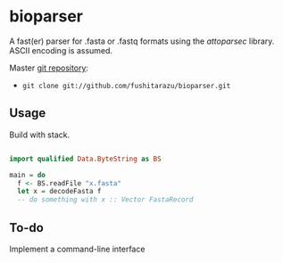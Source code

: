 # bioparser
A fast(er) parser for .fasta or .fastq formats using the *attoparsec* library. ASCII encoding is assumed.

Master [git repository](https://github.com/fushitarazu/bioparser):
* `git clone git://github.com/fushitarazu/bioparser.git`

## Usage
Build with stack.

```haskell

import qualified Data.ByteString as BS

main = do
  f <- BS.readFile "x.fasta"
  let x = decodeFasta f
  -- do something with x :: Vector FastaRecord

```


## To-do
Implement a command-line interface
